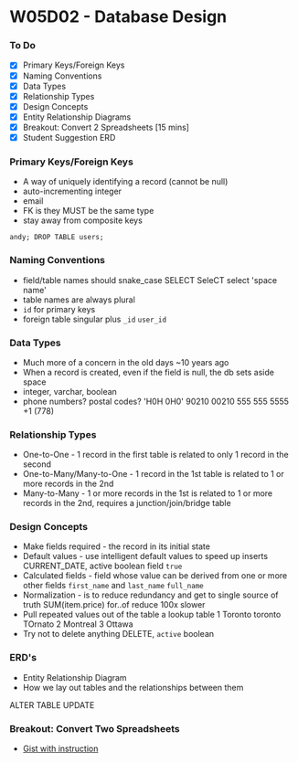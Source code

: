 # W05D02 - Database Design

### To Do
- [x] Primary Keys/Foreign Keys
- [x] Naming Conventions
- [x] Data Types
- [x] Relationship Types
- [x] Design Concepts
- [x] Entity Relationship Diagrams
- [x] Breakout: Convert 2 Spreadsheets [15 mins]
- [x] Student Suggestion ERD

### Primary Keys/Foreign Keys
* A way of uniquely identifying a record (cannot be null)
* auto-incrementing integer
* email
* FK is they MUST be the same type
* stay away from composite keys

`andy; DROP TABLE users;`

### Naming Conventions
* field/table names should snake_case SELECT SeleCT select 'space name'
* table names are always plural
* `id` for primary keys
* foreign table singular plus `_id` `user_id`

### Data Types
* Much more of a concern in the old days ~10 years ago
* When a record is created, even if the field is null, the db sets aside space
* integer, varchar, boolean
* phone numbers? postal codes? 'H0H 0H0' 90210 00210 555 555 5555 +1 (778)

### Relationship Types
* One-to-One - 1 record in the first table is related to only 1 record in the second
* One-to-Many/Many-to-One - 1 record in the 1st table is related to 1 or more records in the 2nd
* Many-to-Many - 1 or more records in the 1st is related to 1 or more records in the 2nd, requires a junction/join/bridge table

### Design Concepts
* Make fields required - the record in its initial state
* Default values - use intelligent default values to speed up inserts CURRENT_DATE, active boolean field `true`
* Calculated fields - field whose value can be derived from one or more other fields
`first_name` and `last_name` `full_name`
* Normalization - is to reduce redundancy and get to single source of truth
SUM(item.price)
for..of
reduce 100x slower
* Pull repeated values out of the table a lookup table
1 Toronto toronto TOrnato
2 Montreal
3 Ottawa
* Try not to delete anything DELETE, `active` boolean

### ERD's
* Entity Relationship Diagram
* How we lay out tables and the relationships between them

ALTER TABLE
UPDATE


### Breakout: Convert Two Spreadsheets
- [Gist with instruction](https://gist.github.com/andydlindsay/20e7305e853bad7b587f294b054cf8de)
















# 
